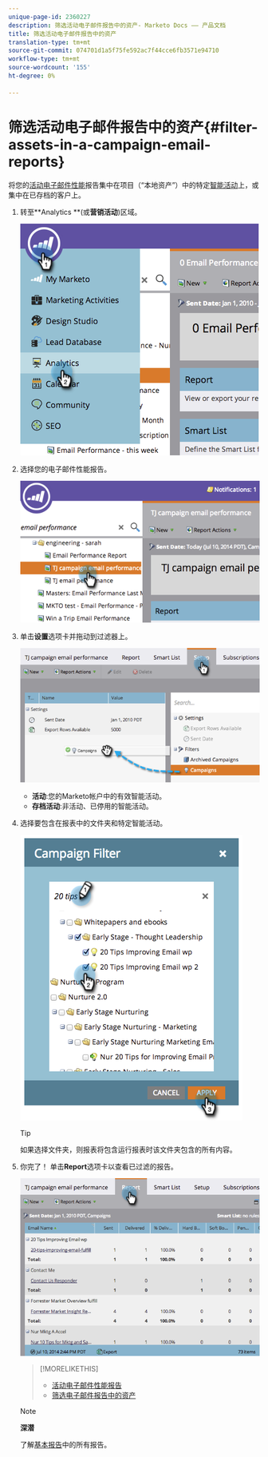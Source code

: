 ```yaml
---
unique-page-id: 2360227
description: 筛选活动电子邮件报告中的资产- Marketo Docs —— 产品文档
title: 筛选活动电子邮件报告中的资产
translation-type: tm+mt
source-git-commit: 074701d1a5f75fe592ac7f44cce6fb3571e94710
workflow-type: tm+mt
source-wordcount: '155'
ht-degree: 0%

---
```



# 筛选活动电子邮件报告中的资产{#filter-assets-in-a-campaign-email-reports}

将您的[活动电子邮件性能](../../../../product-docs/reporting/basic-reporting/report-types/campaign-email-performance-report.md)报告集中在项目（“本地资产”）中的特定[智能活动](http://docs.marketo.com/display/docs/smart+campaigns)上，或集中在已存档的客户上。

1. 转至**Analytics **(或&#x200B;**营销活动**)区域。

   ![](assets/image2014-9-16-15-3a57-3a27.png)

1. 选择您的电子邮件性能报告。

   ![](assets/image2014-9-16-15-3a57-3a31.png)

1. 单击&#x200B;**设置**&#x200B;选项卡并拖动到过滤器上。

   ![](assets/image2014-9-16-15-3a57-3a35.png)

   * **活动**:您的Marketo帐户中的有效智能活动。
   * **存档活动**:非活动、已停用的智能活动。

1. 选择要包含在报表中的文件夹和特定智能活动。

   ![](assets/image2014-9-16-15-3a57-3a38.png)

   >[!TIP]
   >
   >如果选择文件夹，则报表将包含运行报表时该文件夹包含的所有内容。

1. 你完了！ 单击&#x200B;**Report**&#x200B;选项卡以查看已过滤的报告。

   ![](assets/image2014-9-16-15-3a58-3a10.png)

   >[!MORELIKETHIS]
   >
   >
   >    
   >    
   >    * [活动电子邮件性能报告](../../../../product-docs/reporting/basic-reporting/report-types/campaign-email-performance-report.md)
   >    * [筛选电子邮件报告中的资产](filter-assets-in-an-email-report.md)


   >[!NOTE]
   >
   >**深潜**
   >
   >
   >了解[基本报告](http://docs.marketo.com/display/docs/basic+reporting)中的所有报告。

